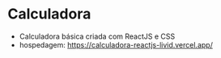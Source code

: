 # Calculadora

- Calculadora básica criada com ReactJS e CSS
- hospedagem: https://calculadora-reactjs-livid.vercel.app/
